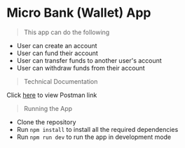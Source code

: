 <h1> Micro Bank (Wallet) App </h1>

> This app can do the following

- User can create an account
- User can fund their account
- User can transfer funds to another user's account
- User can withdraw funds from their account

> Technical Documentation

Click [here](https://documenter.getpostman.com/view/16059391/UVyuTFsQ) to view Postman link

> Running the App

- Clone the repository
- Run `npm install` to install all the required dependencies
- Run `npm run dev` to run the app in development mode